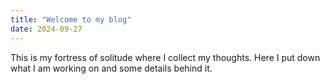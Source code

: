 ```yaml
---
title: "Welcome to my blog"
date: 2024-09-27
---
```

This is my fortress of solitude where I collect my thoughts. Here I put down what I am working on and some details behind it.
